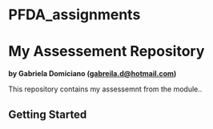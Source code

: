# PFDA_assignments

# My Assessement Repository

**by Gabriela Domiciano (gabreila.d@hotmail.com)**

This repository contains  my assessemnt from the module..

## Getting Started

